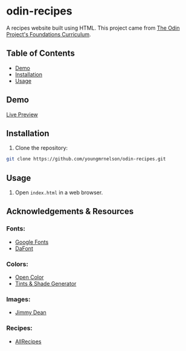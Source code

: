 # odin-recipes

A recipes website built using HTML. This project came from [The Odin Project's Foundations Curriculum](https://www.theodinproject.com/lessons/foundations-recipes).

## Table of Contents

- [Demo](#demo)
- [Installation](#installation)
- [Usage](#usage)

## Demo

[Live Preview](https://youngmrnelson.github.io/odin-recipes/)

## Installation

1. Clone the repository:

```bash
git clone https://github.com/youngmrnelson/odin-recipes.git
```

## Usage

1. Open `index.html` in a web browser.

## Acknowledgements & Resources

### Fonts:

- [Google Fonts](https://fonts.google.com/specimen/Rubik)
- [DaFont](https://www.dafont.com/norse.font)

### Colors:

- [Open Color](https://yeun.github.io/open-color/)
- [Tints & Shade Generator](https://maketintsandshades.com/)

### Images:

- [Jimmy Dean](https://unsplash.com/@jimmydean)

### Recipes:

- [AllRecipes](https://www.allrecipes.com/)
